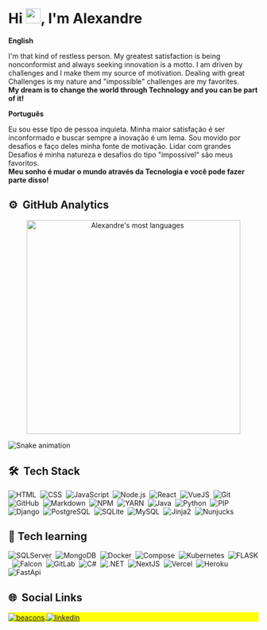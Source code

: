 <h1 align="left">Hi <img src="https://raw.githubusercontent.com/kaueMarques/kaueMarques/master/hi.gif" width="30px">, I'm Alexandre</h1>

**English**
<p> I'm that kind of restless person. My greatest satisfaction is being nonconformist and always seeking innovation is a motto. I am driven by challenges and I make them my source of motivation. Dealing with great Challenges is my nature and "impossible" challenges are my favorites. <br>
   <strong> My dream is to change the world through Technology and you can be part of it! </strong>
</p>


**Português**
<p> Eu sou esse tipo de pessoa inquieta. Minha maior satisfação é ser inconformado e buscar sempre a inovação é um lema. Sou movido por desafios e faço deles minha fonte de motivação. Lidar com grandes Desafios é minha natureza e desafios do tipo "impossível" são meus favoritos. <br>
 <strong>Meu sonho é mudar o mundo através da Tecnologia e você pode fazer parte disso! </strong>
</p>

## ⚙️ &nbsp;GitHub Analytics


<p align="center">
<img width="430em" src="https://github-readme-stats.vercel.app/api/top-langs/?username=upalx&layout=compact&theme=midnight-purple" alt="Alexandre's most languages"/>
</p>

<!--- Snake animation analytics to github --->
 ![Snake animation](https://github.com/upalx/upalx/blob/output/github-contribution-grid-snake.svg)

## 🛠 &nbsp;Tech Stack


![HTML](https://img.shields.io/badge/-HTML-05122A?style=flat&logo=HTML5)&nbsp;
![CSS](https://img.shields.io/badge/-CSS-05122A?style=flat&logo=CSS3&logoColor=1572B6)&nbsp;
![JavaScript](https://img.shields.io/badge/-JavaScript-05122A?style=flat&logo=javascript)&nbsp;
![Node.js](https://img.shields.io/badge/-Node.js-05122A?style=flat&logo=node.js)&nbsp;
![React](https://img.shields.io/badge/-React-05122A?style=flat&logo=react)&nbsp;
![VueJS](https://img.shields.io/badge/-Vue.js-05122A?style=flat&logo=vue.js)&nbsp;
![Git](https://img.shields.io/badge/-Git-05122A?style=flat&logo=git)&nbsp;
![GitHub](https://img.shields.io/badge/-GitHub-05122A?style=flat&logo=github)&nbsp;
![Markdown](https://img.shields.io/badge/-Markdown-05122A?style=flat&logo=markdown)&nbsp;
![NPM](https://img.shields.io/badge/-NPM-05122A?style=flat&logo=npm)&nbsp;
![YARN](https://img.shields.io/badge/-Yarn-05122A?style=flat&logo=yarn)&nbsp;
![Java](https://img.shields.io/badge/-Java-05122A?style=flat&logo=Java)&nbsp;
![Python](https://img.shields.io/badge/-Python-05122A?style=flat&logo=Python)&nbsp;
![PIP](https://img.shields.io/badge/-PIP-05122A?style=flat&logo=Pypi)&nbsp;
![Django](https://img.shields.io/badge/-Django-05122A?style=flat&logo=django)&nbsp;
![PostgreSQL](https://img.shields.io/badge/-PostgreSQL-05122A?style=flat&logo=postgresql)&nbsp;
![SQLite](https://img.shields.io/badge/-SQLite-05122A?style=flat&logo=sqlite)&nbsp;
![MySQL](https://img.shields.io/badge/-MySQL-05122A?style=flat&logo=MySQL)&nbsp;
![Jinja2](https://img.shields.io/badge/-Jinja2-05122A?style=flat&logo=jinja)&nbsp;
![Nunjucks](https://img.shields.io/badge/-Nunjucks-05122A?style=flat&logo=Nunjucks)&nbsp;

## :brain: Tech learning

![SQLServer](https://img.shields.io/badge/-SQLServer-05122A?style=flat&logo=Microsoft-SQL-Server)&nbsp;
![MongoDB](https://img.shields.io/badge/-MongoDB-05122A?style=flat&logo=MongoDB)&nbsp;
![Docker](https://img.shields.io/badge/-Docker-05122A?style=flat&logo=docker)&nbsp;
![Compose](https://img.shields.io/badge/-Compose-05122A?style=flat&logo=docker)&nbsp;
![Kubernetes](https://img.shields.io/badge/-Kubernetes-05122A?style=flat&logo=Kubernetes)&nbsp;
![FLASK](https://img.shields.io/badge/-Flask-05122A?style=flat&logo=flask)&nbsp;
![Falcon](https://img.shields.io/badge/-Falcon-05122A?style=flat&logo=Falcon)&nbsp;
![GitLab](https://img.shields.io/badge/-GitLab-05122A?style=flat&logo=GitLab)&nbsp;
![C#](https://img.shields.io/badge/-CSharp-05122A?style=flat&logo=C-Sharp)&nbsp;
![.NET](https://img.shields.io/badge/-.Net-05122A?style=flat&logo=DotNet)&nbsp;
![NextJS](https://img.shields.io/badge/-NextJS-05122A?style=flat&logo=Next.js)&nbsp;
![Vercel](https://img.shields.io/badge/-Vercel-05122A?style=flat&logo=Vercel)&nbsp;
![Heroku](https://img.shields.io/badge/-Heroku-05122A?style=flat&logo=Heroku)&nbsp;
![FastApi](https://img.shields.io/badge/-FastApi-05122A?style=flat&logo=FastApi)&nbsp;


## 🌐 &nbsp;Social Links

<p align="left" style="background:yellow">
 <a href="https://beacons.ai/alxinc" target="_blank">
 <img align="center" src="https://img.shields.io/badge/-Todas as redes sociais-05122A?style=flat&logo=buy-me-a-coffee" alt="beacons"/>
</a>
<a href="https://linkedin.com/in/upalx" target="_blank">
  <img align="center" src="https://img.shields.io/badge/-Linkedin-05122A?style=flat&logo=linkedin" alt="linkedin"/>
</a>
   
<!---
AlexandreALX/AlexandreALX is a ✨ special ✨ repository because its `README.md` (this file) appears on your GitHub profile.
You can click the Preview link to take a look at your changes.
--->
